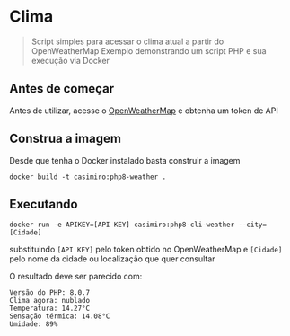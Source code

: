 # Clima

> Script simples para acessar o clima atual a partir do OpenWeatherMap
> Exemplo demonstrando um script PHP e sua execução via Docker

## Antes de começar

Antes de utilizar, acesse o  [OpenWeatherMap](https://openweathermap.org/) e obtenha um token de API

## Construa a imagem

Desde que tenha o Docker instalado basta construir a imagem

```shell
docker build -t casimiro:php8-weather .
```

## Executando

```shell
docker run -e APIKEY=[API KEY] casimiro:php8-cli-weather --city=[Cidade]
```

substituindo `[API KEY]` pelo token obtido no OpenWeatherMap e `[Cidade]` pelo nome da cidade ou localização que quer consultar

O resultado deve ser parecido com:

```shell
Versão do PHP: 8.0.7
Clima agora: nublado
Temperatura: 14.27°C
Sensação térmica: 14.08°C
Umidade: 89%
```

